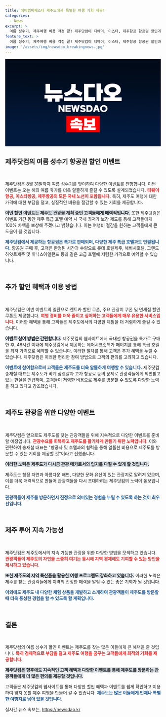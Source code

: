 ```yaml
---
title: 에어썸머페스타 제주도에서 특별한 여행 기회 제공!
categories:
  - News
excerpt: >
  여름 성수기, 제주여행 비용 걱정 끝! 제주닷컴이 티웨이, 이스타, 제주항공 항공권 할인과 최저가 호텔 예약 혜택을 제공하는 에어썸머페스타를 오는 8월 31일까지 진행합니다. 추가 렌트카와 관광지 할인 쿠폰까지 손에 쥐어보세요!
feature_text: >
  여름 성수기, 제주여행 비용 걱정 끝! 제주닷컴이 티웨이, 이스타, 제주항공 항공권 할인과 최저가 호텔 예약 혜택을 제공하는 에어썸머페스타를 오는 8월 31일까지 진행합니다. 추가 렌트카와 관광지 할인 쿠폰까지 손에 쥐어보세요!
image: '/assets/img/newsdao_breakingnews.jpg'
---
```


<p><img src="/assets/img/newsdao_breakingnews.jpg" alt="ontimetimes 속보" /></p>

<h2 data-ke-size="size26">제주닷컴의 여름 성수기 항공권 할인 이벤트</h2>

<p data-ke-size="size16">&nbsp;</p>

<p>제주닷컴은 8월 31일까지 여름 성수기를 맞이하여 다양한 이벤트를 진행합니다. 이번 이벤트는 오는 해의 여름 휴가를 더욱 알뜰하게 즐길 수 있도록 설계되었습니다. <b><span style="color: #ee2323;">티웨이항공, 이스타항공, 제주항공의 모든 국내 노선이 포함됩니다.</span></b> 특히, 제주도 여행에 대한 가격에 대한 부담을 덜고, 실질적인 비용을 절감할 수 있는 기회를 제공합니다.</p>

<p><b><span style="background-color: #21538527;">이번 할인 이벤트는 제주도 관광을 계획 중인 고객들에게 매력적입니다.</span></b> 또한 제주닷컴은 이벤트 기간 동안 제주 특급 호텔 예약 시 국내 최저가 보장 제도를 통해 고객들에게 100% 차액을 보상해 주겠다고 밝혔습니다. 이는 여행비 절감을 원하는 고객들에게 큰 도움이 될 것입니다.</p>

<p><b><span style="color: #1a5490;">제주닷컴에서 제공하는 항공권은 특가로 판매되며, 다양한 제주 특급 호텔과도 연결됩니다.</span></b> 항공권 구매 후, 고객은 한정된 시간과 수량으로 롯데 호텔제주, 해비치호텔, 그랜드하얏트제주 및 휘닉스아일랜드 등과 같은 고급 호텔에 저렴한 가격으로 예약할 수 있습니다. </p>

<p data-ke-size="size16">&nbsp;</p>

<h2 data-ke-size="size26">추가 할인 혜택과 이용 방법</h2>

<p data-ke-size="size16">&nbsp;</p>

<p>제주닷컴은 이번 이벤트의 일환으로 렌트카 할인 쿠폰, 주요 관광지 쿠폰 및 면세점 할인 쿠폰도 제공합니다. <b><span style="color: #ee2323;">여행 경비를 더욱 줄이고 싶어하는 고객들에게 매우 유용한 서비스입니다.</span></b> 이러한 혜택을 통해 고객들은 제주도에서의 다양한 체험을 더 저렴하게 즐길 수 있습니다. </p>

<p><b><span style="background-color: #21538527;">이벤트 참여 방법은 간편합니다.</span></b> 제주닷컴의 웹사이트에서 국내선 항공권을 특가로 구매한 후, 48시간 이내에 제주닷컴에서 제공하는 에어시크릿특가 페이지를 통해 특급 호텔을 최저 가격으로 예약할 수 있습니다. 이러한 절차를 통해 고객은 추가 혜택을 누릴 수 있습니다. 제주닷컴은 이러한 편리한 참여 방법으로 고객의 편의를 고려하고 있습니다.</p>

<p><b><span style="color: #1a5490;">이벤트에 참여함으로써 고객들은 제주도를 더욱 알뜰하게 여행할 수 있습니다.</span></b> 제주닷컴 송재철 대표는 제주도가 비계 삼겹살과 고가 항공료 등의 문제로 관광객들에게 외면받고 있는 현실을 언급하며, 고객들이 저렴한 비용으로 제주를 방문할 수 있도록 다양한 노력을 하고 있다고 강조했습니다.</p>

<p data-ke-size="size16">&nbsp;</p>

<h2 data-ke-size="size26">제주도 관광을 위한 다양한 이벤트</h2>

<p data-ke-size="size16">&nbsp;</p>

<p>제주닷컴은 앞으로도 제주도를 찾는 관광객들을 위해 지속적으로 다양한 이벤트를 준비할 예정입니다. <b><span style="color: #ee2323;">관광수요를 회복하고 제주도를 활기차게 만들기 위한 노력입니다.</span></b> 이와 관련하여 송재철 대표는 "항공사 및 호텔과의 협력을 통해 알뜰한 비용으로 제주도를 방문할 수 있는 기회를 제공할 것"이라고 전했습니다. </p>

<p><b><span style="background-color: #21538527;">이러한 노력은 제주도가 다시금 관광 메카로서의 입지를 다질 수 있게 할 것입니다.</span></b> </p>

<p>제주도는 청정 자연과 아름다운 해변, 다양한 문화 유산이 있는 관광지로 알려져 있으며, 이를 더욱 매력적으로 만들어 관광객들을 다시 초대하려는 제주닷컴의 노력이 돋보입니다. </p>

<p><b><span style="color: #1a5490;">관광객들이 제주를 방문하면서 진정으로 의미있는 경험을 누릴 수 있도록 하는 것이 최우선입니다.</span></b></p>

<p data-ke-size="size16">&nbsp;</p>

<h2 data-ke-size="size26">제주 투어 지속 가능성</h2>

<p data-ke-size="size16">&nbsp;</p>

<p>제주닷컴은 제주도에서의 지속 가능한 관광을 위한 다양한 방법을 모색하고 있습니다. <b><span style="color: #ee2323;">관광객들이 제주도의 자연을 소중히 여기는 동시에 지역 경제에도 기여할 수 있는 방안을 제시하고 있습니다.</span></b> </p>

<p><b><span style="background-color: #21538527;">또한 제주도의 지역 특산품을 활용한 여행 프로그램도 강화하고 있습니다.</span></b> 이러한 노력은 제주를 찾는 관광객들에게 지역의 진정한 매력을 알릴 수 있는 좋은 기회가 될 것입니다. </p>

<p><b><span style="color: #1a5490;">이외에도 제주도 내 다양한 체험 상품을 개발하고 소개하여 관광객들이 제주도를 방문할 때 더욱 풍성한 경험을 할 수 있도록 할 계획입니다.</span></b></p>

<p data-ke-size="size16">&nbsp;</p>

<h2 data-ke-size="size26">결론</h2>

<p data-ke-size="size16">&nbsp;</p>

<p>제주닷컴의 여름 성수기 할인 이벤트는 제주도를 찾는 많은 이들에게 큰 혜택을 줄 것입니다. <b><span style="color: #ee2323;">특히 경제적으로 부담을 덜고 제주도 여행을 꿈꾸는 고객들에게 최적의 기회를 제공합니다.</span></b> </p>

<p><b><span style="background-color: #21538527;">제주닷컴은 향후에도 지속적인 고객 혜택과 다양한 이벤트를 통해 제주도를 방문하는 관광객들에게 더 많은 편의를 제공할 것입니다.</span></b> </p>

<p>고객들은 제주닷컴의 웹사이트를 통해 다양한 할인 혜택과 이벤트를 쉽게 확인하고 이용하여 잊지 못할 제주 여행을 만들어 갈 수 있습니다. <b><span style="color: #1a5490;">제주도는 많은 이들에게 언제나 특별한 여행지로 남아 있을 것입니다.</span></b></p>
실시간 뉴스 속보는, <a href="https://newsdao.kr" rel="dofollow">https://newsdao.kr</a>


